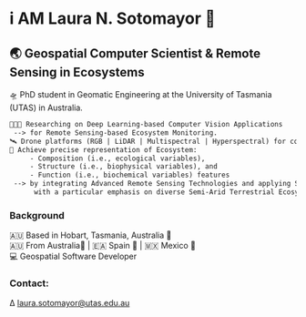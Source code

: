 # i AM Laura N. Sotomayor 🤠
## 🌏 Geospatial Computer Scientist & Remote Sensing in Ecosystems

🛸 PhD student in Geomatic Engineering at the University of Tasmania (UTAS) in Australia. 
```diff
👩🏻‍💻 Researching on Deep Learning-based Computer Vision Applications 
 --> for Remote Sensing-based Ecosystem Monitoring.
🛰️ Drone platforms (RGB | LiDAR | Multispectral | Hyperspectral) for collecting high-resolution imagery data.
🍃 Achieve precise representation of Ecosystem:
     - Composition (i.e., ecological variables), 
     - Structure (i.e., biophysical variables), and 
     - Function (i.e., biochemical variables) features 
 --> by integrating Advanced Remote Sensing Technologies and applying State-of-Art Deep Learning Methods,
      with a particular emphasis on diverse Semi-Arid Terrestrial Ecosystems in Australia.
```
### Background
🇦🇺 Based in Hobart, Tasmania, Australia 🦘 <br/> 
🇦🇺 From Australia🦘 | 🇪🇦 Spain 🐂 | 🇲🇽 Mexico 🦅 <br/> 
💻 Geospatial Software Developer

### Contact:
∆ <a href="mailto:laura.sotomayor@utas.edu.au">laura.sotomayor@utas.edu.au</a>
<!--
**LNSOTOM/LNSOTOM** is a ✨ _special_ ✨ repository because its `README.md` (this file) appears on your GitHub profile.

Here are some ideas to get you started:

- 🔭 I’m currently working on ...
- 🌱 I’m currently learning ...
- 👯 I’m looking to collaborate on ...
- 🤔 I’m looking for help with ...
- 💬 Ask me about ...
- 📫 How to reach me: ...
- 😄 Pronouns: ...
- ⚡ Fun fact: ...
-->
